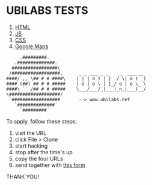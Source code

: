 # UBILABS TESTS

1. <a href="./01-html">HTML</a>
2. <a href="./02-js">JS</a>
3. <a href="./03-css">CSS</a>
4. <a href="./04-map">Google Maps</a>


```
     .#########.
   .##############.
  #################\
 /##################.      _ _ ___ _ _    _  ___ __
####/ ,, \## # # ####\    | | | o ) | |  / \| o ) _)
#### (##) ## # # #####    | U | o \ | |_/ o | o \_ \
####\ `´ /## # # #####    \___/___/_|___|_n_|___(__/
\###################/
 `##################       --> www.ubilabs.net
   `##############´
     `#########´

```

To apply, follow these steps:

1. visit the URL
2. click File > Clone
3. start hacking
4. stop after the time's up
5. copy the four URLs
6. send together with <a href="http://goo.gl/forms/JAZxGRmCK6">this form</a>


THANK YOU!
